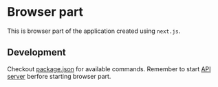 # Browser part

This is browser part of the application created using `next.js`.

## Development

Checkout [package.json](package.json#L5) for available commands.
Remember to start [API server](../server/README.md) berfore starting browser part.
